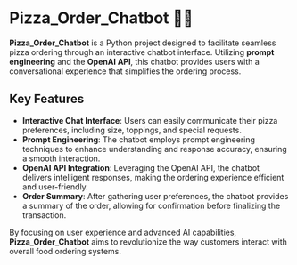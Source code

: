 

# Pizza_Order_Chatbot 🍕🤖

**Pizza_Order_Chatbot** is a Python project designed to facilitate seamless pizza ordering through an interactive chatbot interface. Utilizing **prompt engineering** and the **OpenAI API**, this chatbot provides users with a conversational experience that simplifies the ordering process.

## Key Features

- **Interactive Chat Interface**: Users can easily communicate their pizza preferences, including size, toppings, and special requests.
- **Prompt Engineering**: The chatbot employs prompt engineering techniques to enhance understanding and response accuracy, ensuring a smooth interaction.
- **OpenAI API Integration**: Leveraging the OpenAI API, the chatbot delivers intelligent responses, making the ordering experience efficient and user-friendly.
- **Order Summary**: After gathering user preferences, the chatbot provides a summary of the order, allowing for confirmation before finalizing the transaction.

By focusing on user experience and advanced AI capabilities, **Pizza_Order_Chatbot** aims to revolutionize the way customers interact with overall food ordering systems.

